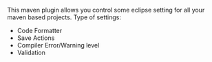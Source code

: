 This maven plugin allows you control some eclipse setting for all your maven based projects.
Type of settings:
* Code Formatter
* Save Actions
* Compiler Error/Warning level
* Validation
